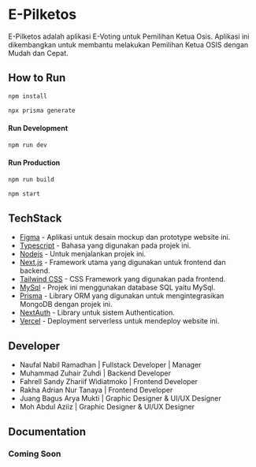 # E-Pilketos

E-Pilketos adalah aplikasi E-Voting untuk Pemilihan Ketua Osis. Aplikasi ini dikembangkan untuk membantu melakukan Pemilihan Ketua OSIS dengan Mudah dan Cepat.

## How to Run

```sh
npm install
```

```sh
npx prisma generate
```

#### Run Development

```sh
npm run dev
```

#### Run Production

```sh
npm run build
```

```sh
npm start
```

## TechStack

- [Figma](https://figma.com/) - Aplikasi untuk desain mockup dan prototype website ini.
- [Typescript](https://www.typescriptlang.org/docs/) - Bahasa yang digunakan pada projek ini.
- [Nodejs](https://nodejs.org/) - Untuk menjalankan projek ini.
- [Next.js](https://nextjs.org/) - Framework utama yang digunakan untuk frontend dan backend.
- [Tailwind CSS](https://tailwindcss.com/) - CSS Framework yang digunakan pada frontend.
- [MySql](https://www.mongodb.com/) - Projek ini menggunakan database SQL yaitu MySql.
- [Prisma](https://prisma.io/) - Library ORM yang digunakan untuk mengintegrasikan MongoDB dengan projek ini.
- [NextAuth](https://next-auth.js.org/) - Library untuk sistem Authentication.
- [Vercel](https://vercel.com) - Deployment serverless untuk mendeploy website ini.

## Developer

- Naufal Nabil Ramadhan | Fullstack Developer | Manager
- Muhammad Zuhair Zuhdi | Backend Developer
- Fahrell Sandy Zhariif Widiatmoko | Frontend Developer
- Rakha Adrian Nur Tanaya | Frontend Developer
- Juang Bagus Arya Mukti | Graphic Designer & UI/UX Designer
- Moh Abdul Aziiz | Graphic Designer & UI/UX Designer

## Documentation

### Coming Soon
